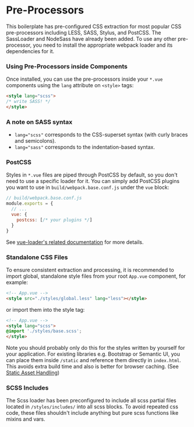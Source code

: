 # Pre-Processors

This boilerplate has pre-configured CSS extraction for most popular CSS pre-processors including LESS, SASS, Stylus, and PostCSS. The SassLoader and NodeSass have already been added.
To use any other pre-processor, you need to install the appropriate webpack loader and its dependencies for it.

### Using Pre-Processors inside Components

Once installed, you can use the pre-processors inside your `*.vue` components using the `lang` attribute on `<style>` tags:

``` html
<style lang="scss">
/* write SASS! */
</style>
```

### A note on SASS syntax

- `lang="scss"` corresponds to the CSS-superset syntax (with curly braces and semicolons).
- `lang="sass"` corresponds to the indentation-based syntax.

### PostCSS

Styles in `*.vue` files are piped through PostCSS by default, so you don't need to use a specific loader for it. You can simply add PostCSS plugins you want to use in `build/webpack.base.conf.js` under the `vue` block:

``` js
// build/webpack.base.conf.js
module.exports = {
  // ...
  vue: {
    postcss: [/* your plugins */]
  }
}
```

See [vue-loader's related documentation](http://vuejs.github.io/vue-loader/en/features/postcss.html) for more details.

### Standalone CSS Files

To ensure consistent extraction and processing, it is recommended to import global, standalone style files from your root `App.vue` component, for example:

``` html
<!-- App.vue -->
<style src="./styles/global.less" lang="less"></style>
```
or import them into the style tag:

``` html
<!-- App.vue -->
<style lang="scss">
@import './styles/base.scss';
</style>
```

Note you should probably only do this for the styles written by yourself for your application. For existing libraries e.g. Bootstrap or Semantic UI, you can place them inside `/static` and reference them directly in `index.html`. This avoids extra build time and also is better for browser caching. (See [Static Asset Handling](static.md))

### SCSS Includes

The Scss loader has been preconfigured to include all scss partial files located in `/styles/includes/` into all scss blocks. To avoid repeated css code, these files shouldn't include anything but pure scss functions like mixins and vars.
